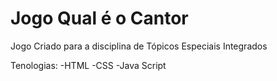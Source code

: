 # Jogo Qual é o Cantor
Jogo Criado para a disciplina de Tópicos Especiais Integrados

Tenologias:
-HTML
-CSS
-Java Script

